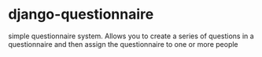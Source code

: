 # django-questionnaire
simple questionnaire system. Allows you to create a series of questions in a questionnaire and then assign the questionnaire to one or more people
